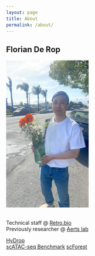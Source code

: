 ```yaml
---
layout: page
title: About
permalink: /about/
---
```


## Florian De Rop

<style>
  .lightbox-bg {
    display: none;
    position: fixed;
    top: 0;
    left: 0;
    width: 100vw;
    height: 100vh;
    background-color: rgba(0, 0, 0, 0.8);
    z-index: 1000;
    justify-content: center;
    align-items: center;
    cursor: pointer;
  }
  
  .lightbox-img {
    max-width: 90%;
    max-height: 90%;
    object-fit: contain;
  }
  
  body.lightbox-open {
    overflow: hidden;
  }
</style>

<img src="/assets/images/myself.jpeg" alt="Florian De Rop" style="width: 225px; margin-bottom: 1rem; cursor: pointer;" onclick="openLightbox('/assets/images/myself.jpeg')">

<div class="social-links">
    <a href="https://x.com/fvderop" title="X"><i class="fa-brands fa-x-twitter"></i></a>
    <a href="https://github.com/fderop" title="GitHub"><i class="fab fa-github"></i></a>
</div>

<script>
  // Create lightbox elements programmatically to ensure they're added to the body
  document.addEventListener('DOMContentLoaded', function() {
    // Create the lightbox container
    const lightbox = document.createElement('div');
    lightbox.id = 'lightbox';
    lightbox.className = 'lightbox-bg';
    lightbox.onclick = closeLightbox;
    
    // Create the image element
    const img = document.createElement('img');
    img.id = 'lightbox-image';
    img.className = 'lightbox-img';
    
    // Add image to lightbox
    lightbox.appendChild(img);
    
    // Add lightbox to document body (not inside the about section)
    document.body.appendChild(lightbox);
  });
  
  function openLightbox(src) {
    const lightbox = document.getElementById('lightbox');
    const lightboxImg = document.getElementById('lightbox-image');
    lightboxImg.src = src;
    lightbox.style.display = 'flex';
    document.body.classList.add('lightbox-open');
  }
  
  function closeLightbox() {
    const lightbox = document.getElementById('lightbox');
    lightbox.style.display = 'none';
    document.body.classList.remove('lightbox-open');
  }
</script>

Technical staff @ [Retro.bio](https://www.retro.bio)  
Previously researcher @ [Aerts lab](https://aertslab.org)  

[HyDrop](https://elifesciences.org/articles/73971)  
[scATAC-seq Benchmark](https://www.nature.com/articles/s41587-023-01881-x)
[scForest](https://github.com/aertslab/scforest/blob/master/scforest.pdf)


